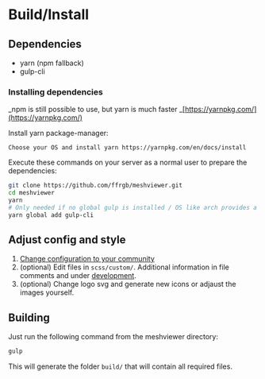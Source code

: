 # Build/Install

## Dependencies

* yarn \(npm fallback\)
* gulp-cli

### Installing dependencies

_npm is still possible to use, but yarn is much faster _[https://yarnpkg.com/](https://yarnpkg.com/)

Install yarn package-manager:

```
Choose your OS and install yarn https://yarnpkg.com/en/docs/install
```

Execute these commands on your server as a normal user to prepare the dependencies:

```bash
git clone https://github.com/ffrgb/meshviewer.git
cd meshviewer
yarn
# Only needed if no global gulp is installed / OS like arch provides a package
yarn global add gulp-cli
```

## Adjust config and style

1. [Change configuration to your community](/config_json.md)
2. \(optional\) Edit files in `scss/custom/`. Additional information in file comments and under [development](/development.md).
3. \(optional\) Change logo svg and generate new icons or adjaust the images yourself.

## Building

Just run the following command from the meshviewer directory:

```bash
gulp
```

This will generate the folder `build/` that will contain all required files.

